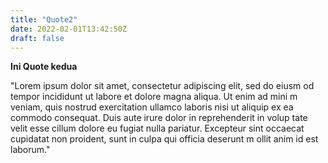 ```yaml
---
title: "Quote2"
date: 2022-02-01T13:42:50Z
draft: false
---
```


**Ini Quote kedua**

"Lorem ipsum dolor sit amet, consectetur adipiscing elit, sed do eiusm
od tempor incididunt ut labore et dolore magna aliqua. Ut enim ad mini
m veniam, quis nostrud exercitation ullamco laboris nisi ut aliquip ex
 ea commodo consequat. Duis aute irure dolor in reprehenderit in volup
tate velit esse cillum dolore eu fugiat nulla pariatur. Excepteur sint
 occaecat cupidatat non proident, sunt in culpa qui officia deserunt m
ollit anim id est laborum."
